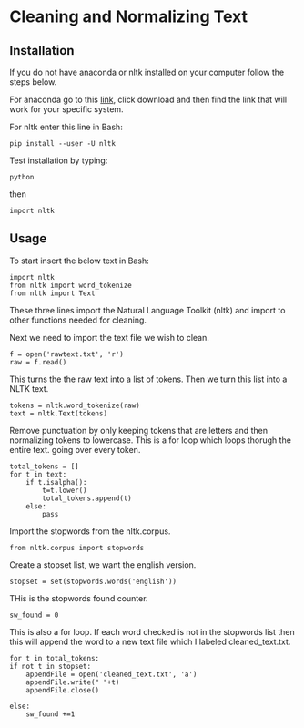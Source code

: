 # Cleaning and Normalizing Text

## Installation 
If you do not have anaconda or nltk installed on your computer follow the steps below.

For anaconda go to this [link](https://www.anaconda.com/products/individual), click download and then find the link that will work for your specific system. 

For nltk enter this line in Bash:

    pip install --user -U nltk

Test installation by typing:
    
    python

then
    
    import nltk

## Usage
To start insert the below text in Bash:

    import nltk
    from nltk import word_tokenize
    from nltk import Text

These three lines import the Natural Language Toolkit (nltk) and import to other functions needed for cleaning.

Next we need to import the text file we wish to clean.

    f = open('rawtext.txt', 'r')
    raw = f.read()

This turns the the raw text into a list of tokens. Then we turn this list into a NLTK text.
    
    tokens = nltk.word_tokenize(raw)
    text = nltk.Text(tokens)

Remove punctuation by only keeping tokens that are letters and then normalizing tokens to lowercase. This is a for loop which loops thorugh the entire text. going over every token.
    
    total_tokens = []
    for t in text:
        if t.isalpha():
            t=t.lower()
            total_tokens.append(t)
        else:
            pass

Import the stopwords from the nltk.corpus.
    
    from nltk.corpus import stopwords

Create a stopset list, we want the english version.
    
    stopset = set(stopwords.words('english'))

THis is the stopwords found counter.
    
    sw_found = 0 
    
This is also a for loop. If each word checked is not in the stopwords list then this will append the word to a new text file which I labeled cleaned_text.txt.
    
    for t in total_tokens:
    if not t in stopset:
        appendFile = open('cleaned_text.txt', 'a')
        appendFile.write(" "+t)
        appendFile.close()
     
    else:
        sw_found +=1